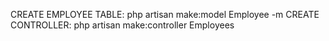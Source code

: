 CREATE EMPLOYEE TABLE: php artisan make:model Employee -m
CREATE CONTROLLER: php artisan make:controller Employees
